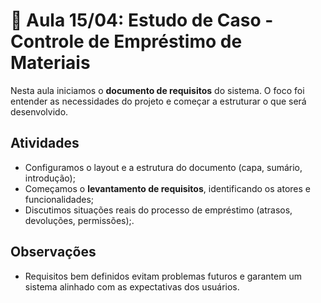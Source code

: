 # 📓 Aula 15/04: Estudo de Caso - Controle de Empréstimo de Materiais

Nesta aula iniciamos o **documento de requisitos** do sistema. O foco foi entender as necessidades do projeto e começar a estruturar o que será desenvolvido.

## Atividades

- Configuramos o layout e a estrutura do documento (capa, sumário, introdução);
- Começamos o **levantamento de requisitos**, identificando os atores e funcionalidades;
- Discutimos situações reais do processo de empréstimo (atrasos, devoluções, permissões);.

## Observações

- Requisitos bem definidos evitam problemas futuros e garantem um sistema alinhado com as expectativas dos usuários.
